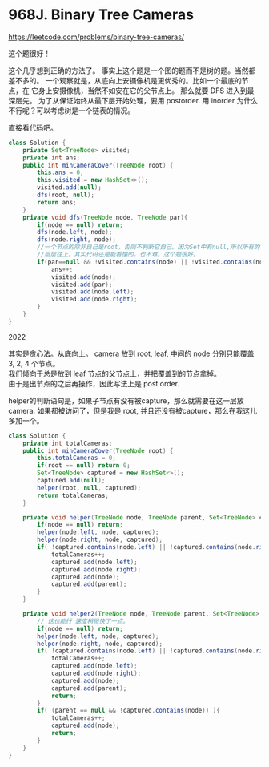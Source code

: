 # 968J. Binary Tree Cameras

https://leetcode.com/problems/binary-tree-cameras/

这个题很好！

这个几乎想到正确的方法了。
事实上这个题是一个图的题而不是树的题。当然都差不多的。
一个观察就是，从底向上安摄像机是更优秀的。比如一个最底的节点，在
它身上安摄像机，当然不如安在它的父节点上。
那么就要 DFS 进入到最深层先。
为了从保证始终从最下层开始处理，要用 postorder.
用 inorder 为什么不行呢？可以考虑树是一个链表的情况。

直接看代码吧。

```java
class Solution {
    private Set<TreeNode> visited;
    private int ans;
    public int minCameraCover(TreeNode root) {
        this.ans = 0;
        this.visited = new HashSet<>();
        visited.add(null);
        dfs(root, null);
        return ans;
    }
    private void dfs(TreeNode node, TreeNode par){
        if(node == null) return;
        dfs(node.left, node);
        dfs(node.right, node);
        //一个节点的除非自己是root，否则不判断它自己。因为Set中有null,所以所有的叶节点都被排除了。
        //层层往上。其实代码还是能看懂的，也不难。这个题很好。
        if(par==null && !visited.contains(node) || !visited.contains(node.left) || !visited.contains(node.right) ){
            ans++;
            visited.add(node);
            visited.add(par);
            visited.add(node.left);
            visited.add(node.right);
        }
    }
}
```


2022

其实是贪心法。从底向上。
camera 放到 root, leaf, 中间的 node 分别只能覆盖 3, 2, 4 个节点。  
我们倾向于总是放到 leaf 节点的父节点上，并把覆盖到的节点拿掉。  
由于是出节点的之后再操作，因此写法上是 post order. 

helper的判断语句是，如果子节点有没有被capture，那么就需要在这一层放 camera. 
如果都被访问了，但是我是 root, 并且还没有被capture，那么在我这儿多加一个。

```java
class Solution {
    private int totalCameras;
    public int minCameraCover(TreeNode root) {
        this.totalCameras = 0;
        if(root == null) return 0;
        Set<TreeNode> captured = new HashSet<>();
        captured.add(null);
        helper(root, null, captured);
        return totalCameras;
    }

    private void helper(TreeNode node, TreeNode parent, Set<TreeNode> captured){
        if(node == null) return;
        helper(node.left, node, captured);
        helper(node.right, node, captured);
        if( !captured.contains(node.left) || !captured.contains(node.right) || (parent == null && !captured.contains(node))){
            totalCameras++;
            captured.add(node.left);
            captured.add(node.right);
            captured.add(node);
            captured.add(parent);
        }
    }

    private void helper2(TreeNode node, TreeNode parent, Set<TreeNode> captured){ 
        // 这也能行 速度稍微快了一点。
        if(node == null) return;
        helper(node.left, node, captured);
        helper(node.right, node, captured);
        if( !captured.contains(node.left) || !captured.contains(node.right) ){
            totalCameras++;
            captured.add(node.left);
            captured.add(node.right);
            captured.add(node);
            captured.add(parent);
            return;
        }
        if( (parent == null && !captured.contains(node)) ){
            totalCameras++;
            captured.add(node);
            return;
        }
    }
}
```